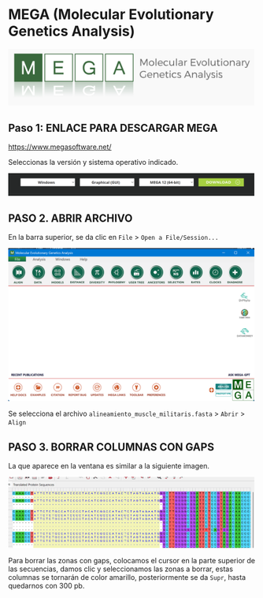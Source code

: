 
# MEGA (Molecular Evolutionary Genetics Analysis)

<img src="Imagenes/M_logo.png" width="500" alt="Terminal con mkdir">


## Paso 1: ENLACE PARA DESCARGAR MEGA
https://www.megasoftware.net/

Seleccionas la versión y sistema operativo indicado.

<img src="Imagenes/M_0.png" width="500" alt="Terminal con mkdir">

## PASO 2. ABRIR ARCHIVO 

En la barra superior, se da clic en `File` > `Open a File/Session...`



<img src="Imagenes/M_1.png" width="500" alt="Terminal con mkdir">

Se selecciona el archivo `alineamiento_muscle_militaris.fasta` > `Abrir` > `Align`


## PASO 3. BORRAR COLUMNAS CON GAPS

La que aparece en la ventana es similar a la siguiente imagen. 

<img src="Imagenes/M_3.png" width="500" alt="Terminal con mkdir">

Para borrar las zonas con gaps, colocamos el cursor en la parte superior de las secuencias, damos clic y seleccionamos las zonas a borrar, estas columnas se tornarán de color amarillo, posteriormente se da `Supr`, hasta quedarnos con 300 pb.







